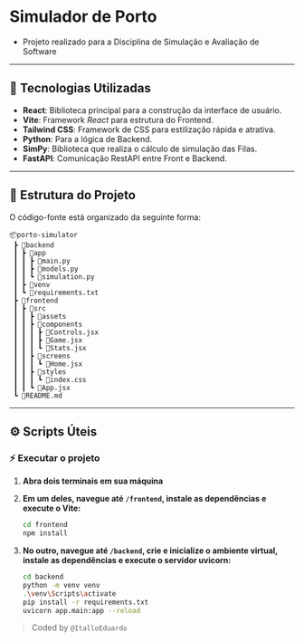 # Simulador de Porto

- Projeto realizado para a Disciplina de Simulação e Avaliação de Software

---

## 🚀 Tecnologias Utilizadas

- **React**: Biblioteca principal para a construção da interface de usuário.
- **Vite**: Framework _React_ para estrutura do Frontend.
- **Tailwind CSS**: Framework de CSS para estilização rápida e atrativa.
- **Python**: Para a lógica de Backend.
- **SimPy**: Biblioteca que realiza o cálculo de simulação das Filas.
- **FastAPI**: Comunicação RestAPI entre Front e Backend.

---

## 📂 Estrutura do Projeto

O código-fonte está organizado da seguinte forma:

```
📦porto-simulator
 ┣ 📂backend
 ┃ ┣ 📂app
 ┃ ┃ ┣ 📜main.py
 ┃ ┃ ┣ 📜models.py
 ┃ ┃ ┗ 📜simulation.py
 ┃ ┣ 📂venv
 ┃ ┗ 📜requirements.txt
 ┣ 📂frontend
 ┃ ┣ 📂src
 ┃ ┃ ┣ 📂assets
 ┃ ┃ ┣ 📂components
 ┃ ┃ ┃ ┣ 📜Controls.jsx
 ┃ ┃ ┃ ┣ 📜Game.jsx
 ┃ ┃ ┃ ┗ 📜Stats.jsx
 ┃ ┃ ┣ 📂screens
 ┃ ┃ ┃ ┗ 📜Home.jsx
 ┃ ┃ ┣ 📂styles
 ┃ ┃ ┃ ┗ 📜index.css
 ┃ ┃ ┗ 📜App.jsx
 ┗ 📜README.md
```

---

## ⚙️ Scripts Úteis

### ⚡ Executar o projeto

1.  **Abra dois terminais em sua máquina**

2.  **Em um deles, navegue até `/frontend`, instale as dependências e execute o Vite:**
    ```bash
    cd frontend
    npm install
    ```

3.  **No outro, navegue até `/backend`, crie e inicialize o ambiente virtual, instale as dependências e execute o servidor uvicorn:**
    ```bash
    cd backend
    python -m venv venv
    .\venv\Scripts\activate
    pip install -r requirements.txt
    uvicorn app.main:app --reload
    ```

> Coded by `@ItalloEduardo`